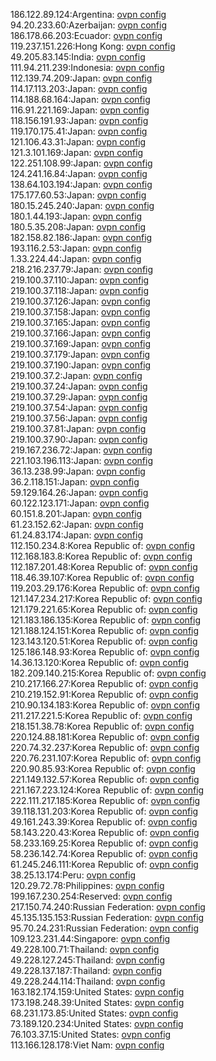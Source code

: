 186.122.89.124:Argentina: [ovpn config](vpn/186_122_89_124.ovpn)  
94.20.233.60:Azerbaijan: [ovpn config](vpn/94_20_233_60.ovpn)  
186.178.66.203:Ecuador: [ovpn config](vpn/186_178_66_203.ovpn)  
119.237.151.226:Hong Kong: [ovpn config](vpn/119_237_151_226.ovpn)  
49.205.83.145:India: [ovpn config](vpn/49_205_83_145.ovpn)  
111.94.211.239:Indonesia: [ovpn config](vpn/111_94_211_239.ovpn)  
112.139.74.209:Japan: [ovpn config](vpn/112_139_74_209.ovpn)  
114.17.113.203:Japan: [ovpn config](vpn/114_17_113_203.ovpn)  
114.188.68.164:Japan: [ovpn config](vpn/114_188_68_164.ovpn)  
116.91.221.169:Japan: [ovpn config](vpn/116_91_221_169.ovpn)  
118.156.191.93:Japan: [ovpn config](vpn/118_156_191_93.ovpn)  
119.170.175.41:Japan: [ovpn config](vpn/119_170_175_41.ovpn)  
121.106.43.31:Japan: [ovpn config](vpn/121_106_43_31.ovpn)  
121.3.101.169:Japan: [ovpn config](vpn/121_3_101_169.ovpn)  
122.251.108.99:Japan: [ovpn config](vpn/122_251_108_99.ovpn)  
124.241.16.84:Japan: [ovpn config](vpn/124_241_16_84.ovpn)  
138.64.103.194:Japan: [ovpn config](vpn/138_64_103_194.ovpn)  
175.177.60.53:Japan: [ovpn config](vpn/175_177_60_53.ovpn)  
180.15.245.240:Japan: [ovpn config](vpn/180_15_245_240.ovpn)  
180.1.44.193:Japan: [ovpn config](vpn/180_1_44_193.ovpn)  
180.5.35.208:Japan: [ovpn config](vpn/180_5_35_208.ovpn)  
182.158.82.186:Japan: [ovpn config](vpn/182_158_82_186.ovpn)  
193.116.2.53:Japan: [ovpn config](vpn/193_116_2_53.ovpn)  
1.33.224.44:Japan: [ovpn config](vpn/1_33_224_44.ovpn)  
218.216.237.79:Japan: [ovpn config](vpn/218_216_237_79.ovpn)  
219.100.37.110:Japan: [ovpn config](vpn/219_100_37_110.ovpn)  
219.100.37.118:Japan: [ovpn config](vpn/219_100_37_118.ovpn)  
219.100.37.126:Japan: [ovpn config](vpn/219_100_37_126.ovpn)  
219.100.37.158:Japan: [ovpn config](vpn/219_100_37_158.ovpn)  
219.100.37.165:Japan: [ovpn config](vpn/219_100_37_165.ovpn)  
219.100.37.166:Japan: [ovpn config](vpn/219_100_37_166.ovpn)  
219.100.37.169:Japan: [ovpn config](vpn/219_100_37_169.ovpn)  
219.100.37.179:Japan: [ovpn config](vpn/219_100_37_179.ovpn)  
219.100.37.190:Japan: [ovpn config](vpn/219_100_37_190.ovpn)  
219.100.37.2:Japan: [ovpn config](vpn/219_100_37_2.ovpn)  
219.100.37.24:Japan: [ovpn config](vpn/219_100_37_24.ovpn)  
219.100.37.29:Japan: [ovpn config](vpn/219_100_37_29.ovpn)  
219.100.37.54:Japan: [ovpn config](vpn/219_100_37_54.ovpn)  
219.100.37.56:Japan: [ovpn config](vpn/219_100_37_56.ovpn)  
219.100.37.81:Japan: [ovpn config](vpn/219_100_37_81.ovpn)  
219.100.37.90:Japan: [ovpn config](vpn/219_100_37_90.ovpn)  
219.167.236.72:Japan: [ovpn config](vpn/219_167_236_72.ovpn)  
221.103.196.113:Japan: [ovpn config](vpn/221_103_196_113.ovpn)  
36.13.238.99:Japan: [ovpn config](vpn/36_13_238_99.ovpn)  
36.2.118.151:Japan: [ovpn config](vpn/36_2_118_151.ovpn)  
59.129.164.26:Japan: [ovpn config](vpn/59_129_164_26.ovpn)  
60.122.123.171:Japan: [ovpn config](vpn/60_122_123_171.ovpn)  
60.151.8.201:Japan: [ovpn config](vpn/60_151_8_201.ovpn)  
61.23.152.62:Japan: [ovpn config](vpn/61_23_152_62.ovpn)  
61.24.83.174:Japan: [ovpn config](vpn/61_24_83_174.ovpn)  
112.150.234.8:Korea Republic of: [ovpn config](vpn/112_150_234_8.ovpn)  
112.168.183.8:Korea Republic of: [ovpn config](vpn/112_168_183_8.ovpn)  
112.187.201.48:Korea Republic of: [ovpn config](vpn/112_187_201_48.ovpn)  
118.46.39.107:Korea Republic of: [ovpn config](vpn/118_46_39_107.ovpn)  
119.203.29.176:Korea Republic of: [ovpn config](vpn/119_203_29_176.ovpn)  
121.147.234.217:Korea Republic of: [ovpn config](vpn/121_147_234_217.ovpn)  
121.179.221.65:Korea Republic of: [ovpn config](vpn/121_179_221_65.ovpn)  
121.183.186.135:Korea Republic of: [ovpn config](vpn/121_183_186_135.ovpn)  
121.188.124.151:Korea Republic of: [ovpn config](vpn/121_188_124_151.ovpn)  
123.143.120.51:Korea Republic of: [ovpn config](vpn/123_143_120_51.ovpn)  
125.186.148.93:Korea Republic of: [ovpn config](vpn/125_186_148_93.ovpn)  
14.36.13.120:Korea Republic of: [ovpn config](vpn/14_36_13_120.ovpn)  
182.209.140.215:Korea Republic of: [ovpn config](vpn/182_209_140_215.ovpn)  
210.217.166.27:Korea Republic of: [ovpn config](vpn/210_217_166_27.ovpn)  
210.219.152.91:Korea Republic of: [ovpn config](vpn/210_219_152_91.ovpn)  
210.90.134.183:Korea Republic of: [ovpn config](vpn/210_90_134_183.ovpn)  
211.217.221.5:Korea Republic of: [ovpn config](vpn/211_217_221_5.ovpn)  
218.151.38.78:Korea Republic of: [ovpn config](vpn/218_151_38_78.ovpn)  
220.124.88.181:Korea Republic of: [ovpn config](vpn/220_124_88_181.ovpn)  
220.74.32.237:Korea Republic of: [ovpn config](vpn/220_74_32_237.ovpn)  
220.76.231.107:Korea Republic of: [ovpn config](vpn/220_76_231_107.ovpn)  
220.90.85.93:Korea Republic of: [ovpn config](vpn/220_90_85_93.ovpn)  
221.149.132.57:Korea Republic of: [ovpn config](vpn/221_149_132_57.ovpn)  
221.167.223.124:Korea Republic of: [ovpn config](vpn/221_167_223_124.ovpn)  
222.111.217.185:Korea Republic of: [ovpn config](vpn/222_111_217_185.ovpn)  
39.118.131.203:Korea Republic of: [ovpn config](vpn/39_118_131_203.ovpn)  
49.161.243.39:Korea Republic of: [ovpn config](vpn/49_161_243_39.ovpn)  
58.143.220.43:Korea Republic of: [ovpn config](vpn/58_143_220_43.ovpn)  
58.233.169.25:Korea Republic of: [ovpn config](vpn/58_233_169_25.ovpn)  
58.236.142.74:Korea Republic of: [ovpn config](vpn/58_236_142_74.ovpn)  
61.245.246.111:Korea Republic of: [ovpn config](vpn/61_245_246_111.ovpn)  
38.25.13.174:Peru: [ovpn config](vpn/38_25_13_174.ovpn)  
120.29.72.78:Philippines: [ovpn config](vpn/120_29_72_78.ovpn)  
199.167.230.254:Reserved: [ovpn config](vpn/199_167_230_254.ovpn)  
217.150.74.240:Russian Federation: [ovpn config](vpn/217_150_74_240.ovpn)  
45.135.135.153:Russian Federation: [ovpn config](vpn/45_135_135_153.ovpn)  
95.70.24.231:Russian Federation: [ovpn config](vpn/95_70_24_231.ovpn)  
109.123.231.44:Singapore: [ovpn config](vpn/109_123_231_44.ovpn)  
49.228.100.71:Thailand: [ovpn config](vpn/49_228_100_71.ovpn)  
49.228.127.245:Thailand: [ovpn config](vpn/49_228_127_245.ovpn)  
49.228.137.187:Thailand: [ovpn config](vpn/49_228_137_187.ovpn)  
49.228.244.114:Thailand: [ovpn config](vpn/49_228_244_114.ovpn)  
163.182.174.159:United States: [ovpn config](vpn/163_182_174_159.ovpn)  
173.198.248.39:United States: [ovpn config](vpn/173_198_248_39.ovpn)  
68.231.173.85:United States: [ovpn config](vpn/68_231_173_85.ovpn)  
73.189.120.234:United States: [ovpn config](vpn/73_189_120_234.ovpn)  
76.103.37.15:United States: [ovpn config](vpn/76_103_37_15.ovpn)  
113.166.128.178:Viet Nam: [ovpn config](vpn/113_166_128_178.ovpn)  
